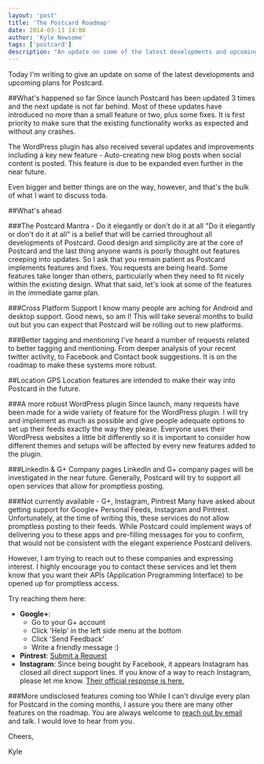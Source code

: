 ```yaml
---
layout: 'post'
title: 'The Postcard Roadmap'
date: 2014-03-13 14:00
author: 'Kyle Newsome'
tags: ['postcard']
description: "An update on some of the latest developments and upcoming plans"
---
```


Today I'm writing to give an update on some of the latest developments and upcoming plans for Postcard.

##What's happened so far
Since launch Postcard has been updated 3 times and the next update is not far behind. Most of these updates have introduced no more
than a small feature or two, plus some fixes. It is first priority to make sure that the existing functionality works as expected and without any crashes.

The WordPress plugin has also received several updates and improvements including a key new feature - Auto-creating new blog posts when social content
is posted. This feature is due to be expanded even further in the near future.

Even bigger and better things are on the way, however, and that's the bulk of what I want to discuss toda.

##What's ahead

###The Postcard Mantra - Do it elegantly or don't do it at all
"Do it elegantly or don't do it at all" is a belief that will be carried throughout all developments of Postcard.
Good design and simplicity are at the core of Postcard and the last thing anyone wants is poorly thought out features creeping into updates.
So I ask that you remain patient as Postcard implements features and fixes. You requests are being heard.
Some features take longer than others, particularly when they need to fit nicely within the existing design.
What that said, let's look at some of the features in the immediate game plan.

###Cross Platform Support
I know many people are aching for Android and desktop support. Good news, so am I!
This will take several months to build out but you can expect that Postcard will be rolling out to new platforms.

###Better tagging and mentioning
I've heard a number of requests related to better tagging and mentioning.
From deeper analysis of your recent twitter activity, to Facebook and Contact book suggestions. It is on the roadmap to
make these systems more robust.

##Location
GPS Location features are intended to make their way into Postcard in the future.

###A more robust WordPress plugin
Since launch, many requests have been made for a wide variety of feature for the WordPress plugin. I will try and implement
as much as possible and give people adequate options to set up their feeds exactly the way they please. Everyone uses their
WordPress websites a little bit differently so it is important to consider how different themes and setups will be affected
by every new features added to the plugin.

###LinkedIn & G+ Company pages
LinkedIn and G+ company pages will be investigated in the near future. Generally, Postcard will try to support all
open services that allow for promptless posting.

###Not currently available - G+, Instagram, Pintrest
Many have asked about getting support for Google+ Personal Feeds, Instagram and Pintrest.
Unfortunately, at the time of writing this, these services do not allow promptless posting to their feeds. While Postcard
could implement ways of delivering you to these apps and pre-filling messages for you to confirm, that would not be consistent
with the elegant experience Postcard delivers.

However, I am trying to reach out to these companies and expressing interest.
I highly encourage you to contact these services and let them know that
you want their APIs (Application Programming Interface) to be opened up for promptless access.

Try reaching them here:

- **Google+**:
    * Go to your G+ account
    * Click 'Help' in the left side menu at the bottom
    * Click 'Send Feedback'
    * Write a friendly message :)
- **Pintrest**: [Submit a Request](https://help.pinterest.com/anonymous_requests/new)
- **Instagram**: Since being bought by Facebook, it appears Instagram has closed all direct support lines. If you know of a way to reach Instagram, please let me know. [Their official response is here.](http://help.instagram.com/447700568611091)

###More undisclosed features coming too
While I can't divulge every plan for Postcard in the coming months, I assure you there are many other features on the roadmap.
You are always welcome to [reach out by email](mailto:postcard@bitwit.ca) and talk. I would love to hear from you.

Cheers,

Kyle